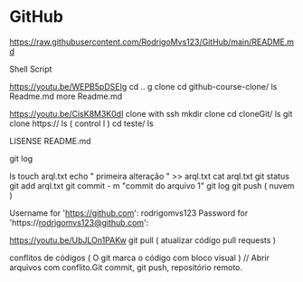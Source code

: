 # GitHub

https://raw.githubusercontent.com/RodrigoMvs123/GitHub/main/README.md

Shell Script 



https://youtu.be/WEPB5pDSEIg
cd ..
g clone 
cd github-course-clone/
ls Readme.md
more Readme.md 

https://youtu.be/CisK8M3K0dI
clone with ssh 
mkdir clone 
cd cloneGit/
ls 
git clone https://
ls ( control l )
cd teste/ 
ls

LISENSE README.md

git log 

ls
touch arql.txt 
echo " primeira alteração " >> arql.txt 
cat arql.txt 
git status 
git add arql.txt 
git commit - m "commit do arquivo 1" 
git log 
git push ( nuvem ) 

Username for 'https://github.com': rodrigomvs123
Password for 'https://rodrigomvs123@github.com':

https://youtu.be/UbJLOn1PAKw
git pull ( atualizar código pull requests ) 

conflitos de códigos ( O git marca o código com bloco visual ) 
// Abrir arquivos com conflito.Git commit, git push, repositório remoto.  

